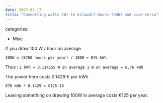 ```yaml
---
date: 2007-02-17
title: "Converting watts (W) to kilowatt-hours (kWh) and vice-versa"
---
```








categories:
- Misc


If you draw 100 W / hour on average

`100W x (8760 hours per year) / 1000 = 876 kWh`

Thus :
`1 kWh = 0.114155 W on average
1 W on average = 8.76 kWh`

The power here costs 0.1429 € per kWh.

`876 kWh * 0.1429 = €125.18`

Leaving something on drawing 100W in average costs €125 per year.
